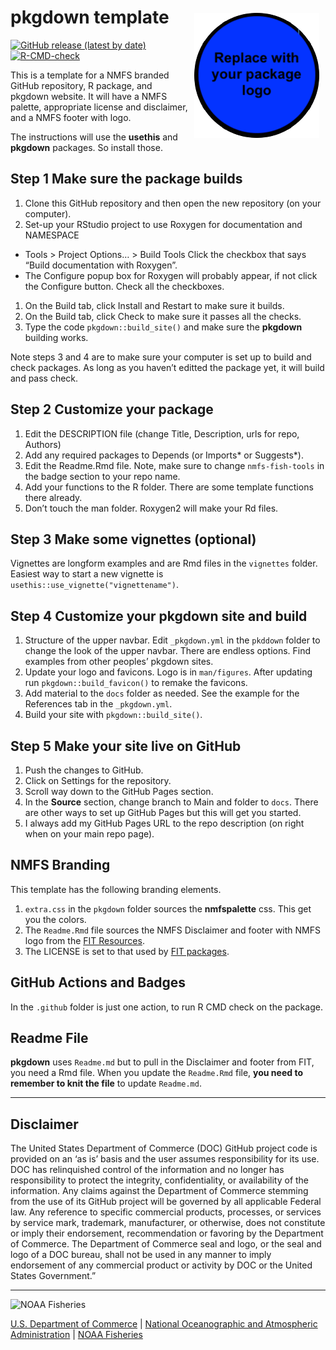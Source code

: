 <!-- README.md is generated from README.Rmd. Please edit that file -->

# pkgdown template <img src="man/figures/logo.png" align="right" style="padding: 10px"/>

<!-- badges: start -->

[![GitHub release (latest by
date)](https://img.shields.io/github/v/release/nmfs-fish-tools/pkgdown-template)](https://github.com/nmfs-fish-tools/pkgdown-template/releases)
[![R-CMD-check](https://github.com/nmfs-fish-tools/pkgdown-template/workflows/R-CMD-check/badge.svg)](https://github.com/nmfs-fish-tools/pkgdown-template/actions/workflows/R-CMD-check.yaml)
<!-- badges: end -->

This is a template for a NMFS branded GitHub repository, R package, and
pkgdown website. It will have a NMFS palette, appropriate license and
disclaimer, and a NMFS footer with logo.

The instructions will use the **usethis** and **pkgdown** packages. So
install those.

## Step 1 Make sure the package builds

1.  Clone this GitHub repository and then open the new repository (on
    your computer).
2.  Set-up your RStudio project to use Roxygen for documentation and
    NAMESPACE

-   Tools &gt; Project Options… &gt; Build Tools Click the checkbox that
    says “Build documentation with Roxygen”.
-   The Configure popup box for Roxygen will probably appear, if not
    click the Configure button. Check all the checkboxes.

1.  On the Build tab, click Install and Restart to make sure it builds.
2.  On the Build tab, click Check to make sure it passes all the checks.
3.  Type the code `pkgdown::build_site()` and make sure the **pkgdown**
    building works.

Note steps 3 and 4 are to make sure your computer is set up to build and
check packages. As long as you haven’t editted the package yet, it will
build and pass check.

## Step 2 Customize your package

1.  Edit the DESCRIPTION file (change Title, Description, urls for repo,
    Authors)
2.  Add any required packages to Depends (or Imports\* or Suggests\*).
3.  Edit the Readme.Rmd file. Note, make sure to change `nmfs-fish-tools` in the badge section to your repo name.
4.  Add your functions to the R folder. There are some template
    functions there already.
5.  Don’t touch the man folder. Roxygen2 will make your Rd files.

## Step 3 Make some vignettes (optional)

Vignettes are longform examples and are Rmd files in the `vignettes`
folder. Easiest way to start a new vignette is
`usethis::use_vignette("vignettename")`.

## Step 4 Customize your **pkgdown** site and build

1.  Structure of the upper navbar. Edit `_pkgdown.yml` in the `pkddown`
    folder to change the look of the upper navbar. There are endless
    options. Find examples from other peoples’ pkgdown sites.
2.  Update your logo and favicons. Logo is in `man/figures`. After
    updating run `pkgdown::build_favicon()` to remake the favicons.
3.  Add material to the `docs` folder as needed. See the example for the
    References tab in the `_pkgdown.yml`.
4.  Build your site with `pkgdown::build_site()`.

## Step 5 Make your site live on GitHub

1.  Push the changes to GitHub.
2.  Click on Settings for the repository.
3.  Scroll way down to the GitHub Pages section.
4.  In the **Source** section, change branch to Main and folder to
    `docs`. There are other ways to set up GitHub Pages but this will
    get you started.
5.  I always add my GitHub Pages URL to the repo description (on right
    when on your main repo page).

## NMFS Branding

This template has the following branding elements.

1.  `extra.css` in the `pkgdown` folder sources the **nmfspalette** css.
    This get you the colors.
2.  The `Readme.Rmd` file sources the NMFS Disclaimer and footer with
    NMFS logo from the [FIT
    Resources](https://github.com/nmfs-fish-tools/Resources).
3.  The LICENSE is set to that used by [FIT
    packages](https://github.com/nmfs-fish-tools).

## GitHub Actions and Badges

In the `.github` folder is just one action, to run R CMD check on the
package.

## Readme File

**pkgdown** uses `Readme.md` but to pull in the Disclaimer and footer
from FIT, you need a Rmd file. When you update the `Readme.Rmd` file,
**you need to remember to knit the file** to update `Readme.md`.

<!-- Do not edit below. This adds the Disclaimer and NMFS footer. -->

------------------------------------------------------------------------

## Disclaimer

The United States Department of Commerce (DOC) GitHub project code is
provided on an ‘as is’ basis and the user assumes responsibility for its
use. DOC has relinquished control of the information and no longer has
responsibility to protect the integrity, confidentiality, or
availability of the information. Any claims against the Department of
Commerce stemming from the use of its GitHub project will be governed by
all applicable Federal law. Any reference to specific commercial
products, processes, or services by service mark, trademark,
manufacturer, or otherwise, does not constitute or imply their
endorsement, recommendation or favoring by the Department of Commerce.
The Department of Commerce seal and logo, or the seal and logo of a DOC
bureau, shall not be used in any manner to imply endorsement of any
commercial product or activity by DOC or the United States Government.”

------------------------------------------------------------------------

<img src="https://raw.githubusercontent.com/nmfs-general-modeling-tools/nmfspalette/main/man/figures/noaa-fisheries-rgb-2line-horizontal-small.png" height="75" alt="NOAA Fisheries">

[U.S. Department of Commerce](https://www.commerce.gov/) \| [National
Oceanographic and Atmospheric Administration](https://www.noaa.gov) \|
[NOAA Fisheries](https://www.fisheries.noaa.gov/)
